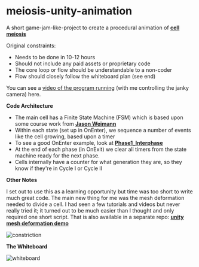 # meiosis-unity-animation

A short game-jam-like-project to create a procedural animation of <a href="https://en.wikipedia.org/wiki/Meiosis"><B>cell meiosis</B></A>

Original constraints:

* Needs to be done in 10-12 hours
* Should not include any paid assets or proprietary code
* The core loop or flow should be understandable to a non-coder
* Flow should closely follow the whiteboard plan (see end)

You can see a  <A HREF="https://youtu.be/4Z_fczEU6d8">video of the program running</A> (with me controlling the janky camera) here.

<B>Code Architecture</B>

* The main cell has a Finite State Machine (FSM) which is based upon some course work from 
<a href="https://www.youtube.com/c/Unity3dCollege"><B>Jason Weimann</B></A>
* Within each state (set up in OnEnter), we sequence a number of events like the cell growing, based upon a timer
* To see a good OnEnter example, look at <A HREF="https://github.com/iangiblin/meiosis-unity-animation/blob/a99909a9ca75017445bbef0a6950aa1426c652ad/Assets/Scripts/CellState/Phase1_Interphase.cs"><B>Phase1_Interphase</B></A>
* At the end of each phase (in OnExit) we clear all timers from the state machine ready for the next phase.
* Cells internally have a counter for what generation they are, so they know if they're in Cycle I or Cycle II

<B>Other Notes</B>

I set out to use this as a learning opportunity but time was too short to write much great code. The main new thing for me was the
mesh deformation needed to divide a cell. I had seen a few tutorials and videos but never really tried it; it turned out to be much
easier than I thought and only required one short script. That is also available in a separate repo:
<A HREF="https://github.com/iangiblin/unity-mesh-deformation-demo"><B>unity mesh deformation demo</B></A>

![constriction](https://user-images.githubusercontent.com/39740472/149665977-23a8de7d-c4b4-4955-8c01-c6a5c354085e.gif)

<B>The Whiteboard</B>

![whiteboard](https://user-images.githubusercontent.com/39740472/149665988-273d8652-b4d4-4751-ae5c-f9685a8e10c6.JPG)

